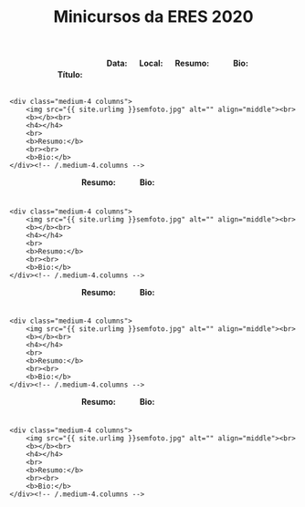 ﻿---
layout: page-fullwidth
title: "Minicursos da ERES 2020"
subheadline: ""
permalink: "/minicursos/"
header:
   image_fullwidth: banner_eres2020.png
---

<div class="row t30">
    <div class="medium-4 columns">
        <img src="{{ site.urlimg }}semfoto.jpg" alt="" align="middle"><br>
        <b></b><br>		
		<h4>Título: </h4>
		<br>
		<b>Data:</b> 
		<b>Local:</b> 
		<b>Resumo:</b> 
		<br><br>
		<b>Bio:</b>
    </div><!-- /.medium-4.columns -->

    <div class="medium-4 columns">
        <img src="{{ site.urlimg }}semfoto.jpg" alt="" align="middle"><br>
        <b></b><br>		
		<h4></h4>
		<br>
		<b>Resumo:</b> 
		<br><br>
		<b>Bio:</b>
    </div><!-- /.medium-4.columns -->
</div><!-- /.row -->


<div class="row t30">
    <div class="medium-4 columns">
        <img src="{{ site.urlimg }}semfoto.jpg" alt="" align="middle"><br>
        <b></b><br>		
		<h4></h4>
		<br>
		<b>Resumo:</b> 
		<br><br>
		<b>Bio:</b>
    </div><!-- /.medium-4.columns -->

    <div class="medium-4 columns">
        <img src="{{ site.urlimg }}semfoto.jpg" alt="" align="middle"><br>
        <b></b><br>		
		<h4></h4>
		<br>
		<b>Resumo:</b> 
		<br><br>
		<b>Bio:</b>
    </div><!-- /.medium-4.columns -->
</div><!-- /.row -->


<div class="row t30">
    <div class="medium-4 columns">
        <img src="{{ site.urlimg }}semfoto.jpg" alt="" align="middle"><br>
        <b></b><br>		
		<h4></h4>
		<br>
		<b>Resumo:</b> 
		<br><br>
		<b>Bio:</b>
    </div><!-- /.medium-4.columns -->

    <div class="medium-4 columns">
        <img src="{{ site.urlimg }}semfoto.jpg" alt="" align="middle"><br>
        <b></b><br>		
		<h4></h4>
		<br>
		<b>Resumo:</b> 
		<br><br>
		<b>Bio:</b>
    </div><!-- /.medium-4.columns -->
</div><!-- /.row -->


<div class="row t30">
    <div class="medium-4 columns">
        <img src="{{ site.urlimg }}semfoto.jpg" alt="" align="middle"><br>
        <b></b><br>		
		<h4></h4>
		<br>
		<b>Resumo:</b> 
		<br><br>
		<b>Bio:</b>
    </div><!-- /.medium-4.columns -->

    <div class="medium-4 columns">
        <img src="{{ site.urlimg }}semfoto.jpg" alt="" align="middle"><br>
        <b></b><br>		
		<h4></h4>
		<br>
		<b>Resumo:</b> 
		<br><br>
		<b>Bio:</b>
    </div><!-- /.medium-4.columns -->
</div><!-- /.row -->
